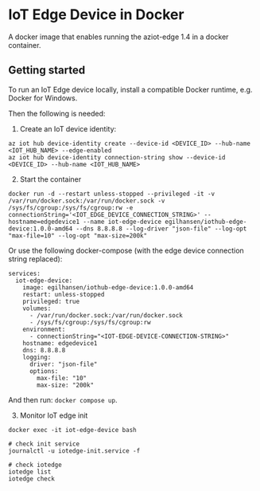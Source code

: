 # IoT Edge Device in Docker
A docker image that enables running the aziot-edge 1.4 in a docker container.

## Getting started

To run an IoT Edge device locally, install a compatible Docker runtime, e.g. Docker for Windows.

Then the following is needed:

1. Create an IoT device identity:

```shell
az iot hub device-identity create --device-id <DEVICE_ID> --hub-name <IOT_HUB_NAME> --edge-enabled
az iot hub device-identity connection-string show --device-id <DEVICE_ID> --hub-name <IOT_HUB_NAME>
```

2. Start the container

```shell
docker run -d --restart unless-stopped --privileged -it -v /var/run/docker.sock:/var/run/docker.sock -v /sys/fs/cgroup:/sys/fs/cgroup:rw -e connectionString='<IOT_EDGE_DEVICE_CONNECTION_STRING>' --hostname=edgedevice1 --name iot-edge-device egilhansen/iothub-edge-device:1.0.0-amd64 --dns 8.8.8.8 --log-driver "json-file" --log-opt "max-file=10" --log-opt "max-size=200k"
```

Or use the following docker-compose (with the edge device connection string replaced):

```
services:
  iot-edge-device:
    image: egilhansen/iothub-edge-device:1.0.0-amd64
    restart: unless-stopped
    privileged: true
    volumes:
      - /var/run/docker.sock:/var/run/docker.sock
      - /sys/fs/cgroup:/sys/fs/cgroup:rw
    environment:
      - connectionString="<IOT-EDGE-DEVICE-CONNECTION-STRING>"
    hostname: edgedevice1
    dns: 8.8.8.8
    logging:
      driver: "json-file"
      options:
        max-file: "10"
        max-size: "200k"
```

And then run: `docker compose up`.

3. Monitor IoT edge init

```shell
docker exec -it iot-edge-device bash

# check init service
journalctl -u iotedge-init.service -f

# check iotedge
iotedge list
iotedge check
```